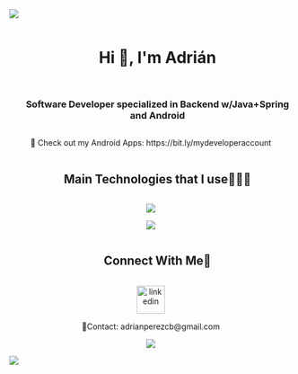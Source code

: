 <!--horizontal divider(gradiant)-->
<img src="https://user-images.githubusercontent.com/73097560/115834477-dbab4500-a447-11eb-908a-139a6edaec5c.gif">


<!--h1 without bottom border-->
<div id="user-content-toc">
  <ul align="center">
    <summary><h1 style="display: inline-block">Hi 👋, I'm Adrián</h1></summary>
  </ul>
</div>

<!--h2 without bottom border-->
<div id="user-content-toc">
  <ul align="center">
    <summary><h3 style="display: inline-block">Software Developer specialized in Backend w/Java+Spring and Android</h3></summary>
  </ul>
</div>



<p align="center">
🔗 Check out my Android Apps: https://bit.ly/mydeveloperaccount

</p>


<!--h1 without bottom border-->
<div id="user-content-toc">
  <ul align="center">
    <summary><h2 style="display: inline-block">Main Technologies that I use👨🏻‍💻</h2></summary>
  </ul>
</div>
<!--tech stack icons-->
<p align="center">
  <a href="https://skillicons.dev">
    <img src="https://skillicons.dev/icons?i=java,spring,mysql,postman,github,idea,vscode&perline=14" />
  </a>
</p>
<p align="center">
  <a href="https://skillicons.dev">
    <img src="https://skillicons.dev/icons?i=kotlin,androidstudio,firebase&perline=14" />
  </a>
</p>
<p align="center">
 <!-- <img  title="🔥 Get streak stats for your profile at git.io/streak-stats" alt="Mark streak" src="https://github-readme-streak-stats.herokuapp.com/?user=adrianprzcb&theme=dark&hide_border=false" /> -->
  <a title="." alt="Streak" src="https://streak-stats.demolab.com?user=adrianprzcb&theme=dark&hide_border=true&hide_longest_streak=true" />
<!--[![GitHub Streak](https://streak-stats.demolab.com?user=adrianprzcb&theme=dark&hide_border=true&hide_longest_streak=true)](https://git.io/streak-stats)-->
</p>
<!--
<p align="center">
  <img  align="center"  src="https://github-readme-stats.anuraghazra1.vercel.app/api/top-langs/?username=adrianprzcb&theme=dark&hide_border=false&no-bg=true&no-frame=true&langs_count=5"/>
</p>
-->
<!-- Connect with me -->
<!--h2 without bottom border-->
<div id="user-content-toc">
  <ul align="center">
    <summary><h2 style="display: inline-block">Connect With Me🤝</h2></summary>
  </ul>
</div>

<!--icons and links-->
<p align="center">
<a href="https://www.linkedin.com/in/adrianprzcobo/" target="blank"><img align="center" src="https://user-images.githubusercontent.com/88904952/234979284-68c11d7f-1acc-4f0c-ac78-044e1037d7b0.png" alt="linkedin" height="50" width="50" /></a>  
</p>
<p align="center"> 
📩Contact: adrianperezcb@gmail.com
</p>



<!--profile visit count-->
<div align="center">
  
[![](https://visitcount.itsvg.in/api?id=adrianprzcb&icon=3&color=6)](https://visitcount.itsvg.in)
  
</div>


<!--horizontal divider(gradiant)-->
<img src="https://user-images.githubusercontent.com/73097560/115834477-dbab4500-a447-11eb-908a-139a6edaec5c.gif">
